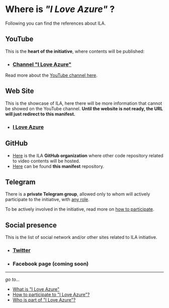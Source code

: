 # Where is *"I Love Azure"* ?

Following you can find the references about ILA.

## YouTube

This is the **heart of the initiative**, where contents will be published:

- ### [Channel "I Love Azure"](https://www.youtube.com/channel/UCTlB5cXYRrAZDcCdLS3A_pg)

Read more about the [YouTube channel here](Channel.md).

## Web Site

This is the showcase of ILA, here there will be more information that cannot be showed on the YouTube channel.
**Until the website is not ready, the URL will just redirect to this manifest.**

- ### [I Love Azure](https://iloveazure.org)

## GitHub

- [Here](https://github.com/ILoveAzure-org) is the ILA **GitHub organization** where other code repository related to video contents will be hosted.
- [Here](https://github.com/ILoveAzure-org/ILA-Manifest) can be found **this manifest** repository.

## Telegram

There is a **private Telegram group**, allowed only to whom will actively participate to the initiative, with [any role](_Shared/Roles.md).

To be actively involved in the initiative, read more on [how to participate](..\HowToPart\HowToPart.md).

## Social presence

This is the list of social network and/or other sites related to ILA initiative.

- ### [Twitter](https://twitter.com/_iloveazure)

- ### Facebook page (coming soon)

---
*go to...*

- [What is "I Love Azure"](..\WhatIs\WhatIs.md)
- [How to participate to "I Love Azure"?](..\HowToPart\HowToPart.md)
- [Who is part of "I Love Azure"?](..\WhoIsIn\WhoIsIn.md)
